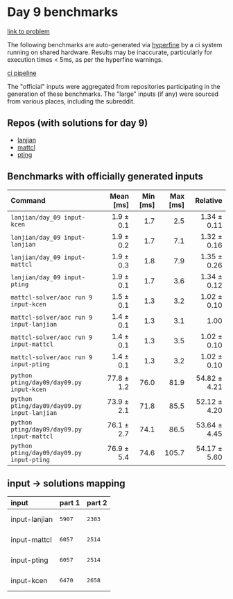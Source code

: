 # Day 9 benchmarks

[link to problem](http://adventofcode.com/2022/day/9)

The following benchmarks are auto-generated via [hyperfine](https://github.com/sharkdp/hyperfine) by a ci system running on shared hardware. Results may be inaccurate, particularly for execution times < 5ms, as per the hyperfine warnings.

[ci pipeline](http://ci.papercode.net:8080/teams/aoc2022/pipelines/aoc-compare-2022)

The "official" inputs were aggregated from repositories participating in the generation of these benchmarks. The "large" inputs (if any) were sourced from various places, including the subreddit.

## Repos (with solutions for day 9)


- [lanjian](https://github.com/LanJian/aoc-2022)
- [mattcl](https://github.com/mattcl/aoc2022)
- [pting](https://github.com/pting/aoc2022)

## Benchmarks with officially generated inputs
| Command | Mean [ms] | Min [ms] | Max [ms] | Relative |
|:---|---:|---:|---:|---:|
| `lanjian/day_09 input-kcen` | 1.9 ± 0.1 | 1.7 | 2.5 | 1.34 ± 0.11 |
| `lanjian/day_09 input-lanjian` | 1.9 ± 0.2 | 1.7 | 7.1 | 1.32 ± 0.16 |
| `lanjian/day_09 input-mattcl` | 1.9 ± 0.3 | 1.8 | 7.9 | 1.35 ± 0.26 |
| `lanjian/day_09 input-pting` | 1.9 ± 0.1 | 1.7 | 3.6 | 1.34 ± 0.12 |
| `mattcl-solver/aoc run 9 input-kcen` | 1.5 ± 0.1 | 1.3 | 3.2 | 1.02 ± 0.10 |
| `mattcl-solver/aoc run 9 input-lanjian` | 1.4 ± 0.1 | 1.3 | 3.1 | 1.00 |
| `mattcl-solver/aoc run 9 input-mattcl` | 1.4 ± 0.1 | 1.3 | 3.5 | 1.02 ± 0.10 |
| `mattcl-solver/aoc run 9 input-pting` | 1.4 ± 0.1 | 1.3 | 3.2 | 1.02 ± 0.10 |
| `python pting/day09/day09.py input-kcen` | 77.8 ± 1.2 | 76.0 | 81.9 | 54.82 ± 4.21 |
| `python pting/day09/day09.py input-lanjian` | 73.9 ± 2.1 | 71.8 | 85.5 | 52.12 ± 4.20 |
| `python pting/day09/day09.py input-mattcl` | 76.1 ± 2.7 | 74.1 | 86.5 | 53.64 ± 4.45 |
| `python pting/day09/day09.py input-pting` | 76.9 ± 5.4 | 74.6 | 105.7 | 54.17 ± 5.60 |

## input -> solutions mapping
|input|part 1|part 2|
|:---|:---|:---|
|input-lanjian|<pre>5907</pre>|<pre>2303</pre>|
|input-mattcl|<pre>6057</pre>|<pre>2514</pre>|
|input-pting|<pre>6057</pre>|<pre>2514</pre>|
|input-kcen|<pre>6470</pre>|<pre>2658</pre>|
